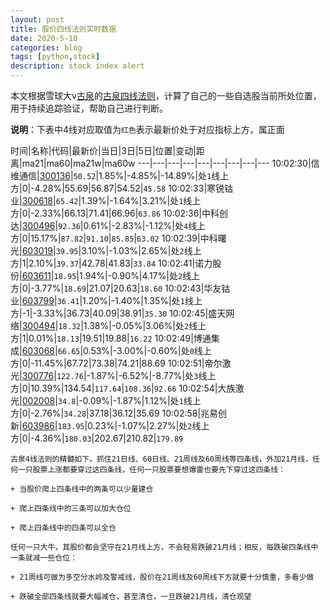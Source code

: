 ```yaml
---
layout: post
title: 股价四线法则实时数据
date: 2020-5-10
categories: blog
tags: [python,stock]
description: stock index alert
---
```



本文根据雪球大v[古泉](https://xueqiu.com/u/7148646888)的[古泉四线法则](https://xueqiu.com/7148646888/130498192)，计算了自己的一些自选股当前所处位置，用于持续追踪验证，帮助自己进行判断。

**说明**：下表中4线对应取值为`红色`表示最新价处于对应指标上方，属正面

时间|名称|代码|最新价|当日|3日|5日|位置|变动|距离|ma21|ma60|ma21w|ma60w
---|---|---|---|---|---|---|---|---
10:02:30|信维通信|[300136](https://xueqiu.com/S/SZ300136)|`50.52`|1.85%|-4.85%|-14.89%|处`1`线上方|0|-4.28%|55.69|56.87|54.52|`45.58`
10:02:33|寒锐钴业|[300618](https://xueqiu.com/S/SZ300618)|`65.42`|1.39%|-1.64%|3.21%|处`1`线上方|0|-2.33%|66.13|71.41|66.96|`63.86`
10:02:36|中科创达|[300496](https://xueqiu.com/S/SZ300496)|`92.36`|0.61%|-2.83%|-1.12%|处`4`线上方|0|15.17%|`87.82`|`91.10`|`85.85`|`63.02`
10:02:39|中科曙光|[603019](https://xueqiu.com/S/SH603019)|`39.95`|3.10%|-1.03%|2.65%|处`2`线上方|1|2.10%|`39.37`|42.78|41.83|`33.84`
10:02:41|诺力股份|[603611](https://xueqiu.com/S/SH603611)|`18.95`|1.94%|-0.90%|4.17%|处`2`线上方|0|-3.77%|`18.69`|21.07|20.63|`18.60`
10:02:43|华友钴业|[603799](https://xueqiu.com/S/SH603799)|`36.41`|1.20%|-1.40%|1.35%|处`1`线上方|-1|-3.33%|36.73|40.09|38.91|`35.30`
10:02:45|盛天网络|[300494](https://xueqiu.com/S/SZ300494)|`18.32`|1.38%|-0.05%|3.06%|处`2`线上方|1|0.01%|`18.13`|19.51|19.88|`16.22`
10:02:49|博通集成|[603068](https://xueqiu.com/S/SH603068)|`66.65`|0.53%|-3.00%|-0.60%|处`0`线上方|0|-11.45%|67.72|73.38|74.21|88.69
10:02:51|帝尔激光|[300776](https://xueqiu.com/S/SZ300776)|`122.76`|-1.87%|-6.52%|-8.77%|处`3`线上方|0|10.39%|134.54|`117.64`|`108.36`|`92.66`
10:02:54|大族激光|[002008](https://xueqiu.com/S/SZ002008)|`34.8`|-0.09%|-1.87%|1.12%|处`1`线上方|0|-2.76%|`34.28`|37.18|36.12|35.69
10:02:58|兆易创新|[603986](https://xueqiu.com/S/SH603986)|`183.95`|0.23%|-1.07%|2.27%|处`2`线上方|0|-4.36%|`180.03`|202.67|210.82|`179.89`

```
古泉4线法则的精髓如下。抓住21日线、60日线、21周线及60周线等四条线，外加21月线，任何一只股票上涨都要穿过这四条线，任何一只股票要想爆雷也要先下穿过这四条线：

+ 当股价爬上四条线中的两条可以少量建仓

+ 爬上四条线中的三条可以加大仓位

+ 爬上四条线中的四条可以全仓

任何一只大牛，其股价都会坚守在21月线上方，不会轻易跌破21月线；相反，每跌破四条线中一条就减一些仓位：

+ 21周线可做为多空分水岭及警戒线，股价在21周线及60周线下方就要十分慎重，多看少做

+ 跌破全部四条线就要大幅减仓，甚至清仓，一旦跌破21月线，清仓观望
```